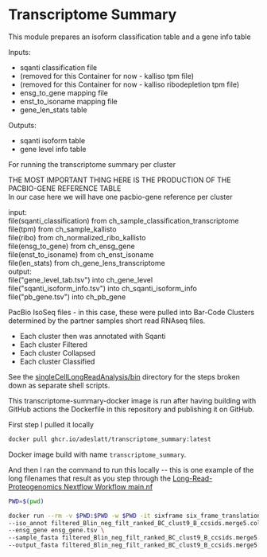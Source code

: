 # Transcriptome Summary

This module prepares an isoform classification table and a gene info table 

Inputs:
* sqanti classification file
* (removed for this Container for now - kalliso tpm file)
* (removed for this Container for now -  kalliso ribodepletion tpm file)
* ensg_to_gene mapping file 
* enst_to_isoname mapping file 
* gene_len_stats table 

Outputs:
* sqanti isoform table 
* gene level info table 

For running the transcriptome summary per cluster

                                                                                                                                                                                               
THE MOST IMPORTANT THING HERE IS THE PRODUCTION OF THE PACBIO-GENE REFERENCE TABLE                                                                                                            
In our case here we will have one pacbio-gene reference per cluster                                                                                                                           
                                                                                                                                                                                               
input:                                                                                                                                                                                       
    file(sqanti_classification) from ch_sample_classification_transcriptome                                                                                                                    
    file(tpm) from ch_sample_kallisto                                                                                                                                                          
    file(ribo) from ch_normalized_ribo_kallisto                                                                                                                                                
    file(ensg_to_gene) from ch_ensg_gene                                                                                                                                                       
    file(enst_to_isoname) from ch_enst_isoname                                                                                                                                                 
    file(len_stats) from ch_gene_lens_transcriptome                                                                                                                                            
output:                                                                                                                                                                                       
  file("gene_level_tab.tsv") into ch_gene_level                                                                                                                                                
  file("sqanti_isoform_info.tsv") into ch_sqanti_isoform_info                                                                                                                                  
  file("pb_gene.tsv") into ch_pb_gene                                                                                                                                                          

PacBio IsoSeq files - in this case, these were pulled into Bar-Code Clusters determined by the partner samples short read RNAseq files.  
* Each cluster then was annotated with Sqanti
* Each cluster Filtered
* Each cluster Collapsed
* Each cluster Classified

See the [singleCellLongReadAnalysis/bin](https://github.com/Wellstein-lab/singleCellLongReadAnalysis/bin) directory for the steps broken down as separate shell scripts.

This transcriptome-summary-docker image is run after having building with GitHub actions the Dockerfile in this repository and publishing it on GitHub.

First step I pulled it locally 
```bash
docker pull ghcr.io/adeslatt/transcriptome_summary:latest
```

Docker image build with name `transcriptome_summary`.

And then I ran the command to run this locally -- this is one example of the long filenames that result as you step through the [Long-Read-Proteogenomics Nextflow Workflow main.nf](https://github.com/sheynkman-lab/Long-Read-Proteogenomics#main.nf) 

```bash
PWD=$(pwd)

docker run --rm -v $PWD:$PWD -w $PWD -it sixframe six_frame_translation.py \
--iso_annot filtered_Blin_neg_filt_ranked_BC_clust9_B_ccsids.merge5.collapsed_corrected.5degfilter_classification.5degfilter.tsv \
--ensg_gene ensg_gene.tsv \
--sample_fasta filtered_Blin_neg_filt_ranked_BC_clust9_B_ccsids.merge5.collapsed_corrected.5degfilter.fasta \
--output_fasta filtered_Blin_neg_filt_ranked_BC_clust9_B_ccsids.merge5.collapsed_corrected.5degfilter.6frame.fasta
```

